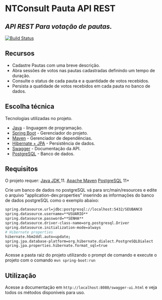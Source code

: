 # NTConsult Pauta API REST
## _API REST Para votação de pautas._

[![Build Status](https://travis-ci.org/joemccann/dillinger.svg?branch=master)]()

## Recursos

- Cadastre Pautas com uma breve descrição.
- Abra sessões de votos nas pautas cadastradas definindo um tempo de duração.
- Consulte o status de cada pauta e a quantidade de votos recebidos.
- Persista a quatidade de votos recebidos em cada pauta no banco de dados.
## Escolha técnica

Tecnologias utilizadas no projeto.

- [Java](https://docs.oracle.com/en/java/) - linguagem de programação.
- [Spring Boot](https://spring.io/projects/spring-boot) - Gerenciador do projeto.
- [Maven](https://maven.apache.org/) - Gerenciador de dependências.
- [Hibernate + JPA](https://hibernate.org/) - Persistência de dados.
- [Swagger](https://swagger.io/) - Documentação da API.
- [PostgreSQL](https://www.postgresql.org/) - Banco de dados.

## Requisitos

O projeto requer:
[Java JDK ](https://www.oracle.com/br/java/technologies/javase-jdk11-downloads.html) 11.
[Apache Maven](https://maven.apache.org/)
[PostgreSQL](https://www.postgresql.org/download/) 11+

Crie um banco de dados no postgreSQL vá para src/main/resources e edite o arquivo "application-dev.properties" inserindo as informações do banco de dados postgreSQL como o exemplo abaixo:

```sh
spring.datasource.url=jdbc:postgresql://localhost:5432/SEUBANCO
spring.datasource.username=**USUARIO**
spring.datasource.password=**SENHA**
spring.datasource.driver-class-name=org.postgresql.Driver
spring.datasource.initialization-mode=always
# Hibernate properties
hibernate.hbm2ddl.auto=update;
spring.jpa.database-platform=org.hibernate.dialect.PostgreSQLDialect
spring.jpa.properties.hibernate.format_sql=true
```

Acesse a pasta raiz do projeto utilizando o prompt de comando e execute o projeto com o comando ```mvn spring-boot:run```

## Utilização

Acesse a documentação em ```http://localhost:8080/swagger-ui.html``` e veja todos os métodos disponíveis para uso.
